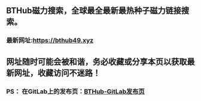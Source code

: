 ## **BTHub磁力搜索，全球最全最新最热种子磁力链接搜索。**
### 最新网址:<a href="https://bthub49.xyz" target="_blank">https://bthub49.xyz</a>
## 网址随时可能会被和谐，务必收藏或分享本页以获取最新网址，收藏访问不迷路！

### PS： 在GitLab上的发布页：[**BTHub-GitLab发布页**](https://gitlab.com/fwonggh/Bthub/-/blob/master/README.md)
     


